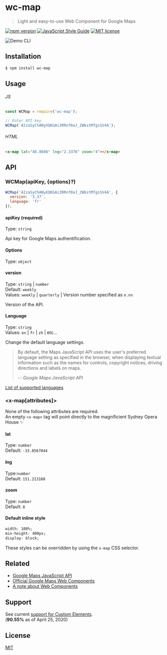 # wc-map

> Light and easy-to-use Web Component for Google Maps

[![npm version](https://badge.fury.io/js/wc-map.svg)](https://npmjs.org/package/wc-map "View this project on npm")
[![JavaScript Style Guide](https://img.shields.io/badge/code_style-standard-brightgreen.svg)](https://standardjs.com)
[![MIT license](https://img.shields.io/badge/License-MIT-blue.svg)](https://github.com/VeronQ/wc-map/blob/master/LICENSE)

![Demo CLI](../assets/screenshot.png?raw=true)

## Installation

```sh
$ npm install wc-map
```

## Usage

###### JS

```js
const WCMap = require('wc-map');

// Enter API key
WCMap('AIzaSyChANyXQKGAi3RRnf0aJ_ZWbstMTgsSV4A');
```

###### HTML

```html
<x-map lat="48.8606" lng="2.3376" zoom="4"></x-map>
```

## API

### WCMap(apiKey, {options}?)

```js
WCMap('AIzaSyChANyXQKGAi3RRnf0aJ_ZWbstMTgsSV4A', {
  version: '3.37',
  language: 'fr'
});
```

#### apiKey (required)

Type: `string`  

Api key for Google Maps authentification.

#### Options

Type:  `object`

#### version

Type: `string` | `number`  
Default: `weekly`  
Values: `weekly` | `quarterly` | Version number specified as `n.nn`

Version of the API.

#### Language

Type: `string`  
Values: `en` | `fr` | `zh` | etc...

Change the default language settings. 

> By default, the Maps JavaScript API uses the user's preferred language setting as specified in the browser, when displaying textual information such as the names for controls, copyright notices, driving directions and labels on maps.
>
> -- <cite>Google Maps JavaScript API</cite>

[List of supported languages](https://developers.google.com/maps/faq#languagesupport)

### <x-map[attributes]></x-map>

None of the following attributes are required.  
An empty `<x-map>` tag will point directly to the magnificient Sydney Opera House ✨

#### lat

Type: `number`  
Default: `-33.8567844`

#### lng

Type:`number`  
Default: `151.213108`

#### zoom

Type: `number`  
Default: `8`

#### Default inline style

```css
width: 100%;
min-height: 400px;
display: block;
```

These styles can be overridden by using the `x-map` CSS selector.

## Related

* [Google Maps JavaScript API](https://developers.google.com/maps/documentation/javascript/tutorial)
* [Official Google Maps Web Components](https://github.com/GoogleWebComponents/google-map)
* [A note about Web Components](https://developer.mozilla.org/en-US/docs/Web/Web_Components)

## Support

See current [support for Custom Elements](https://caniuse.com/#feat=custom-elementsv1).  
(**90.55%** as of April 25, 2020)

## License

[MIT](https://github.com/VeronQ/wc-map/blob/master/LICENSE)
